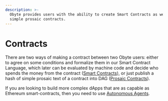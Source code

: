 ```yaml
---
description: >-
  Obyte provides users with the ability to create Smart Contracts as well as
  simple prosaic contracts.
---
```


# Contracts

There are two ways of making a contract between two Obyte users: either to agree on some conditions and formalize them in our Smart Contract Language, which later can be evaluated by machine code and decide who spends the money from the contract \([Smart Contracts](smart-contracts.md)\), or just publish a hash of simple prosaic text of a contract into DAG \([Prosaic Contracts](prosaic-contracts/)\).

If you are looking to build more complex dApps that are as capable as Ethereum smart-contracts, then you need to use [Autonomous Agents](../autonomous-agents/).

